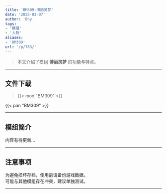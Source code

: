 ```yaml
---
title: 'BM309-博丽灵梦'
date: '2025-03-07'
author: 'Bny'
tags:
- '模组'
- '人物'
aliases:
- 'BM309'
url: '/p/783/'
---
```


> 本文介绍了模组 **博丽灵梦** 的功能与特点。

---

## 文件下载  

> {{< mod "BM309" >}}  

{{< pan "BM309" >}}  

---

## 模组简介

>  
内容有待更新...  

---

## 注意事项

>  
为避免损坏存档，使用前请备份游戏数据。  
可能与其他模组存在冲突，建议单独测试。  

---

